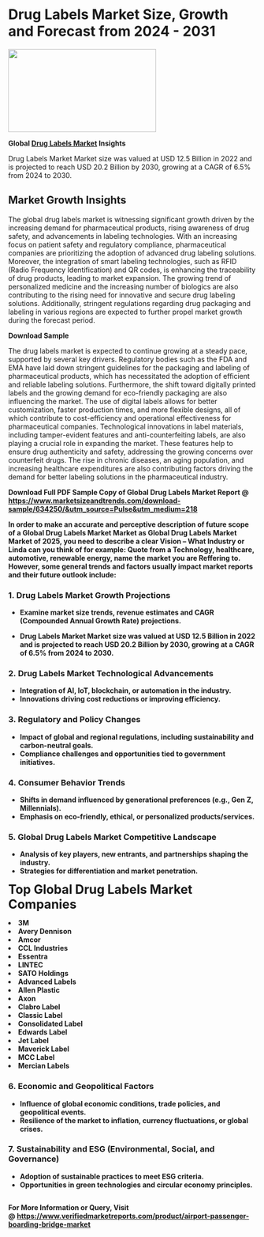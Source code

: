 <H1>Drug Labels Market Size, Growth and Forecast from 2024 - 2031</H1><img class="aligncenter size-medium wp-image-584254" src="https://thirdeyenews.in/wp-content/uploads/2024/09/Global-Market-Research-300x168.jpeg" alt="" width="300" height="168" /><p><strong>Global&nbsp;<a href="https://www.marketsizeandtrends.com/download-sample/634250/&amp;utm_source=Pulse&amp;utm_medium=218">Drug Labels Market</a> Insights</strong></p><p>Drug Labels Market Market size was valued at USD 12.5 Billion in 2022 and is projected to reach USD 20.2 Billion by 2030, growing at a CAGR of 6.5% from 2024 to 2030.</p><p><h2>Market Growth Insights</h2> <p>The global drug labels market is witnessing significant growth driven by the increasing demand for pharmaceutical products, rising awareness of drug safety, and advancements in labeling technologies. With an increasing focus on patient safety and regulatory compliance, pharmaceutical companies are prioritizing the adoption of advanced drug labeling solutions. Moreover, the integration of smart labeling technologies, such as RFID (Radio Frequency Identification) and QR codes, is enhancing the traceability of drug products, leading to market expansion. The growing trend of personalized medicine and the increasing number of biologics are also contributing to the rising need for innovative and secure drug labeling solutions. Additionally, stringent regulations regarding drug packaging and labeling in various regions are expected to further propel market growth during the forecast period.</p> <p><strong>Download Sample</strong></p> <p>The drug labels market is expected to continue growing at a steady pace, supported by several key drivers. Regulatory bodies such as the FDA and EMA have laid down stringent guidelines for the packaging and labeling of pharmaceutical products, which has necessitated the adoption of efficient and reliable labeling solutions. Furthermore, the shift toward digitally printed labels and the growing demand for eco-friendly packaging are also influencing the market. The use of digital labels allows for better customization, faster production times, and more flexible designs, all of which contribute to cost-efficiency and operational effectiveness for pharmaceutical companies. Technological innovations in label materials, including tamper-evident features and anti-counterfeiting labels, are also playing a crucial role in expanding the market. These features help to ensure drug authenticity and safety, addressing the growing concerns over counterfeit drugs. The rise in chronic diseases, an aging population, and increasing healthcare expenditures are also contributing factors driving the demand for better labeling solutions in the pharmaceutical industry.</p> <p><strong></p><p><span class=""><strong>Download Full PDF Sample Copy of Global Drug Labels Market Report</strong> @ <a href="https://www.marketsizeandtrends.com/download-sample/634250/&amp;utm_source=Pulse&amp;utm_medium=218" target="_blank">https://www.marketsizeandtrends.com/download-sample/634250/&amp;utm_source=Pulse&amp;utm_medium=218</a></span></p><p>In order to make an accurate and perceptive description of future scope of a Global&nbsp;Drug Labels Market Market as Global&nbsp;Drug Labels Market Market of 2025, you need to describe a clear Vision &ndash; What Industry or Linda can you think of for example: Quote from a Technology, healthcare, automotive, renewable energy, name the market you are Reffering to. However, some general trends and factors usually impact market reports and their future outlook include:</p><h3>1.&nbsp;<strong>Drug Labels Market Growth Projections</strong></h3><ul><li>Examine market size trends, revenue estimates and CAGR (Compounded Annual Growth Rate) projections.</li><li><p>Drug Labels Market Market size was valued at USD 12.5 Billion in 2022 and is projected to reach USD 20.2 Billion by 2030, growing at a CAGR of 6.5% from 2024 to 2030.</p></li></ul><h3>2.&nbsp;<strong>Drug Labels Market Technological Advancements</strong></h3><ul><li>Integration of AI, IoT, blockchain, or automation in the industry.</li><li>Innovations driving cost reductions or improving efficiency.</li></ul><h3>3.&nbsp;<strong>Regulatory and Policy Changes</strong></h3><ul><li>Impact of global and regional regulations, including sustainability and carbon-neutral goals.</li><li>Compliance challenges and opportunities tied to government initiatives.</li></ul><h3>4.&nbsp;<strong>Consumer Behavior Trends</strong></h3><ul><li>Shifts in demand influenced by generational preferences (e.g., Gen Z, Millennials).</li><li>Emphasis on eco-friendly, ethical, or personalized products/services.</li></ul><h3>5.&nbsp;<strong>Global Drug Labels Market Competitive Landscape</strong></h3><ul><li>Analysis of key players, new entrants, and partnerships shaping the industry.</li><li>Strategies for differentiation and market penetration.</li></ul><p data-pm-slice="1 1 []"><span style="color: inherit; font-family: inherit; font-size: 25px;">Top Global Drug Labels Market Companies</span></p><div class="" data-test-id=""><p><li>3M</li><li> Avery Dennison</li><li> Amcor</li><li> CCL Industries</li><li> Essentra</li><li> LINTEC</li><li> SATO Holdings</li><li> Advanced Labels</li><li> Allen Plastic</li><li> Axon</li><li> Clabro Label</li><li> Classic Label</li><li> Consolidated Label</li><li> Edwards Label</li><li> Jet Label</li><li> Maverick Label</li><li> MCC Label</li><li> Mercian Labels</li></p></div><h3>6.&nbsp;<strong>Economic and Geopolitical Factors</strong></h3><ul><li>Influence of global economic conditions, trade policies, and geopolitical events.</li><li>Resilience of the market to inflation, currency fluctuations, or global crises.</li></ul><h3>7.&nbsp;<strong>Sustainability and ESG (Environmental, Social, and Governance)</strong></h3><ul><li>Adoption of sustainable practices to meet ESG criteria.</li><li>Opportunities in green technologies and circular economy principles.</li></ul><h2><strong style="font-size: 14px;">For More Information or Query, Visit @&nbsp;</strong><a style="background-color: #ffffff; font-size: 14px;" href="https://www.marketsizeandtrends.com/report/drug-labels-market/" target="_blank">https://www.verifiedmarketreports.com/product/airport-passenger-boarding-bridge-market</a></h2>
